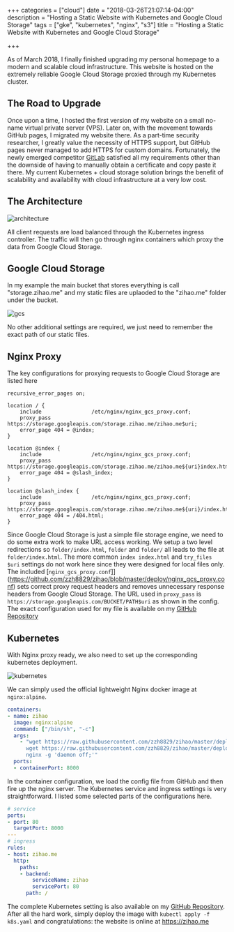 +++
categories = ["cloud"]
date = "2018-03-26T21:07:14-04:00"
description = "Hosting a Static Website with Kubernetes and Google Cloud Storage"
tags = ["gke", "kubernetes", "nginx", "s3"]
title = "Hosting a Static Website with Kubernetes and Google Cloud Storage"

+++

As of March 2018, I finally finished upgrading my personal homepage to a modern and scalable cloud infrastructure. This website is hosted on the extremely reliable Google Cloud Storage proxied through my Kubernetes cluster.
<!--more-->

## The Road to Upgrade

Once upon a time, I hosted the first version of my website on a small no-name virtual private server (VPS). Later on, with the movement towards GitHub pages, I migrated my website there. As a part-time security researcher, I greatly value the necessity of HTTPS support, but GitHub pages never managed to add HTTPS for custom domains. Fortunately, the newly emerged competitor [GitLab](https://gitlab.com) satisfied all my requirements other than the downside of having to manually obtain a certificate and copy paste it there. My current Kubernetes + cloud storage solution brings the benefit of scalability and availability with cloud infrastructure at a very low cost.

## The Architecture

![architecture](/images/static-graph.png)

All client requests are load balanced through the Kubernetes ingress controller. The traffic will then go through nginx containers which proxy the data from Google Cloud Storage.

## Google Cloud Storage

In my example the main bucket that stores everything is call "storage.zihao.me" and my static files are uplaoded to the "zihao.me" folder under the bucket.

![gcs](/images/static-gcs.png)

No other additional settings are required, we just need to remember the exact path of our static files.

## Nginx Proxy

The key configurations for proxying requests to Google Cloud Storage are listed here

```
recursive_error_pages on;

location / {
    include                /etc/nginx/nginx_gcs_proxy.conf;
    proxy_pass             https://storage.googleapis.com/storage.zihao.me/zihao.me$uri;
    error_page 404 = @index;
}

location @index {
    include                /etc/nginx/nginx_gcs_proxy.conf;
    proxy_pass             https://storage.googleapis.com/storage.zihao.me/zihao.me${uri}index.html;
    error_page 404 = @slash_index;
}

location @slash_index {
    include                /etc/nginx/nginx_gcs_proxy.conf;
    proxy_pass             https://storage.googleapis.com/storage.zihao.me/zihao.me${uri}/index.html;
    error_page 404 = /404.html;
}
```

Since Google Cloud Storage is just a simple file storage engine, we need to do some extra work to make URL access working. We setup a two level redirections so `folder/index.html`, `folder` and `folder/` all leads to the file at `folder/index.html`. The more common `index index.html` and `try_files $uri` settings do not work here since they were designed for local files only. The included [`nginx_gcs_proxy.conf`]](https://github.com/zzh8829/zihao/blob/master/deploy/nginx_gcs_proxy.conf) sets correct proxy request headers and removes unnecessary response headers from Google Cloud Storage. The URL used in `proxy_pass` is `https://storage.googleapis.com/BUCKET/PATH$uri` as shown in the config. The exact configuration used for my file is available on my [GitHub Repository](https://github.com/zzh8829/zihao/blob/master/deploy/nginx_zihao.conf)

## Kubernetes

With Nginx proxy ready, we also need to set up the corresponding kubernetes deployment.

![kubernetes](/images/static-k8s.png)

We can simply used the official lightweight Nginx docker image at `nginx:alpine`.

```yaml
containers:
- name: zihao
  image: nginx:alpine
  command: ["/bin/sh", "-c"]
  args:
    - "wget https://raw.githubusercontent.com/zzh8829/zihao/master/deploy/nginx_gcs_proxy.conf -O /etc/nginx/nginx_gcs_proxy.conf && \
      wget https://raw.githubusercontent.com/zzh8829/zihao/master/deploy/nginx_zihao.conf -O /etc/nginx/conf.d/default.conf && \
      nginx -g 'daemon off;'"
  ports:
  - containerPort: 8000
```

In the container configuration, we load the config file from GitHub and then fire up the nginx server. The Kubernetes service and ingress settings is very straightforward. I listed some selected parts of the configurations here.

```yaml
# service
ports:
- port: 80
  targetPort: 8000
---
# ingress
rules:
- host: zihao.me
  http:
    paths:
    - backend:
        serviceName: zihao
        servicePort: 80
      path: /
```

The complete Kubernetes setting is also available on my [GitHub Repository](https://github.com/zzh8829/zihao/blob/master/deploy/k8s.yaml). After all the hard work, simply deploy the image with `kubectl apply -f k8s.yaml` and congratulations: the website is online at https://zihao.me
